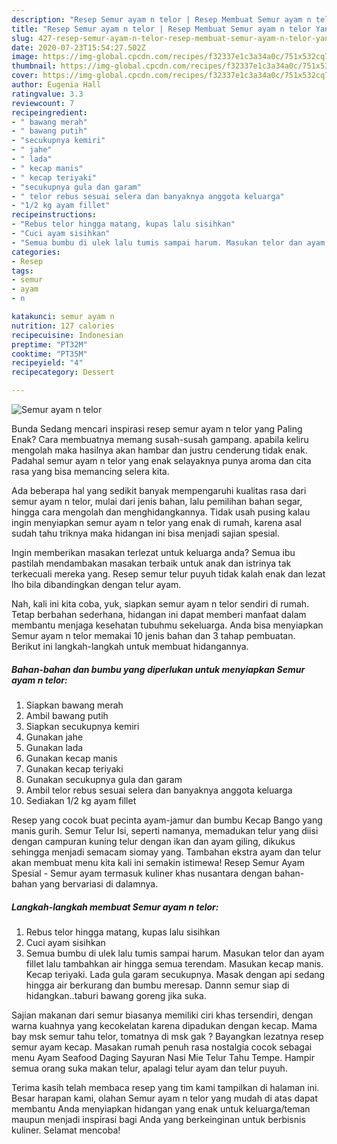 ```yaml
---
description: "Resep Semur ayam n telor | Resep Membuat Semur ayam n telor Yang Paling Enak"
title: "Resep Semur ayam n telor | Resep Membuat Semur ayam n telor Yang Paling Enak"
slug: 427-resep-semur-ayam-n-telor-resep-membuat-semur-ayam-n-telor-yang-paling-enak
date: 2020-07-23T15:54:27.502Z
image: https://img-global.cpcdn.com/recipes/f32337e1c3a34a0c/751x532cq70/semur-ayam-n-telor-foto-resep-utama.jpg
thumbnail: https://img-global.cpcdn.com/recipes/f32337e1c3a34a0c/751x532cq70/semur-ayam-n-telor-foto-resep-utama.jpg
cover: https://img-global.cpcdn.com/recipes/f32337e1c3a34a0c/751x532cq70/semur-ayam-n-telor-foto-resep-utama.jpg
author: Eugenia Hall
ratingvalue: 3.3
reviewcount: 7
recipeingredient:
- " bawang merah"
- " bawang putih"
- "secukupnya kemiri"
- " jahe"
- " lada"
- " kecap manis"
- " kecap teriyaki"
- "secukupnya gula dan garam"
- " telor rebus sesuai selera dan banyaknya anggota keluarga"
- "1/2 kg ayam fillet"
recipeinstructions:
- "Rebus telor hingga matang, kupas lalu sisihkan"
- "Cuci ayam sisihkan"
- "Semua bumbu di ulek lalu tumis sampai harum. Masukan telor dan ayam fillet lalu tambahkan air hingga semua terendam. Masukan kecap manis. Kecap teriyaki. Lada gula garam secukupnya. Masak dengan api sedang hingga air berkurang dan bumbu meresap. Dannn semur siap di hidangkan..taburi bawang goreng jika suka."
categories:
- Resep
tags:
- semur
- ayam
- n

katakunci: semur ayam n 
nutrition: 127 calories
recipecuisine: Indonesian
preptime: "PT32M"
cooktime: "PT35M"
recipeyield: "4"
recipecategory: Dessert

---
```



![Semur ayam n telor](https://img-global.cpcdn.com/recipes/f32337e1c3a34a0c/751x532cq70/semur-ayam-n-telor-foto-resep-utama.jpg)

Bunda Sedang mencari inspirasi resep semur ayam n telor yang Paling Enak? Cara membuatnya memang susah-susah gampang. apabila keliru mengolah maka hasilnya akan hambar dan justru cenderung tidak enak. Padahal semur ayam n telor yang enak selayaknya punya aroma dan cita rasa yang bisa memancing selera kita.

Ada beberapa hal yang sedikit banyak mempengaruhi kualitas rasa dari semur ayam n telor, mulai dari jenis bahan, lalu pemilihan bahan segar, hingga cara mengolah dan menghidangkannya. Tidak usah pusing kalau ingin menyiapkan semur ayam n telor yang enak di rumah, karena asal sudah tahu triknya maka hidangan ini bisa menjadi sajian spesial.

Ingin memberikan masakan terlezat untuk keluarga anda? Semua ibu pastilah mendambakan masakan terbaik untuk anak dan istrinya tak terkecuali mereka yang. Resep semur telur puyuh tidak kalah enak dan lezat lho bila dibandingkan dengan telur ayam.


Nah, kali ini kita coba, yuk, siapkan semur ayam n telor sendiri di rumah. Tetap berbahan sederhana, hidangan ini dapat memberi manfaat dalam membantu menjaga kesehatan tubuhmu sekeluarga. Anda bisa menyiapkan Semur ayam n telor memakai 10 jenis bahan dan 3 tahap pembuatan. Berikut ini langkah-langkah untuk membuat hidangannya.

<!--inarticleads1-->

##### Bahan-bahan dan bumbu yang diperlukan untuk menyiapkan Semur ayam n telor:

1. Siapkan  bawang merah
1. Ambil  bawang putih
1. Siapkan secukupnya kemiri
1. Gunakan  jahe
1. Gunakan  lada
1. Gunakan  kecap manis
1. Gunakan  kecap teriyaki
1. Gunakan secukupnya gula dan garam
1. Ambil  telor rebus sesuai selera dan banyaknya anggota keluarga
1. Sediakan 1/2 kg ayam fillet


Resep yang cocok buat pecinta ayam-jamur dan bumbu Kecap Bango yang manis gurih. Semur Telur Isi, seperti namanya, memadukan telur yang diisi dengan campuran kuning telur dengan ikan dan ayam giling, dikukus sehingga menjadi semacam siomay yang. Tambahan ekstra ayam dan telur akan membuat menu kita kali ini semakin istimewa! Resep Semur Ayam Spesial - Semur ayam termasuk kuliner khas nusantara dengan bahan-bahan yang bervariasi di dalamnya. 

<!--inarticleads2-->

##### Langkah-langkah membuat Semur ayam n telor:

1. Rebus telor hingga matang, kupas lalu sisihkan
1. Cuci ayam sisihkan
1. Semua bumbu di ulek lalu tumis sampai harum. Masukan telor dan ayam fillet lalu tambahkan air hingga semua terendam. Masukan kecap manis. Kecap teriyaki. Lada gula garam secukupnya. Masak dengan api sedang hingga air berkurang dan bumbu meresap. Dannn semur siap di hidangkan..taburi bawang goreng jika suka.


Sajian makanan dari semur biasanya memiliki ciri khas tersendiri, dengan warna kuahnya yang kecokelatan karena dipadukan dengan kecap. Mama bay msk semur tahu telor, tomatnya di msk gak ? Bayangkan lezatnya resep semur ayam kecap. Masakan rumah penuh rasa nostalgia cocok sebagai menu Ayam Seafood Daging Sayuran Nasi Mie Telur Tahu Tempe. Hampir semua orang suka makan telur, apalagi telur ayam dan telur puyuh. 

Terima kasih telah membaca resep yang tim kami tampilkan di halaman ini. Besar harapan kami, olahan Semur ayam n telor yang mudah di atas dapat membantu Anda menyiapkan hidangan yang enak untuk keluarga/teman maupun menjadi inspirasi bagi Anda yang berkeinginan untuk berbisnis kuliner. Selamat mencoba!
